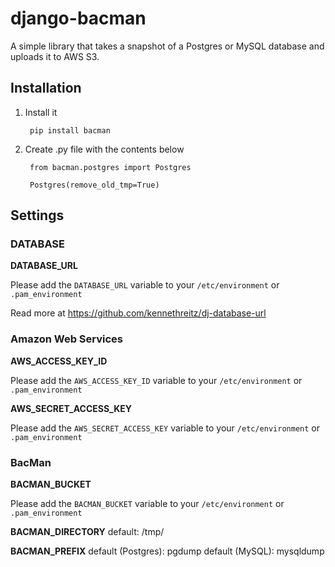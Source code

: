 # django-bacman #

A simple library that takes a snapshot of a Postgres or MySQL database and uploads it to AWS S3.

## Installation ##

1. Install it

        pip install bacman
    


2. Create .py file with the contents below

        from bacman.postgres import Postgres

        Postgres(remove_old_tmp=True)
    

## Settings ##

### DATABASE ###

**DATABASE_URL**

Please add the `DATABASE_URL` variable to your `/etc/environment` or `.pam_environment`

Read more at https://github.com/kennethreitz/dj-database-url


### Amazon Web Services ###

**AWS_ACCESS_KEY_ID**

Please add the `AWS_ACCESS_KEY_ID` variable to your `/etc/environment` or `.pam_environment`

**AWS_SECRET_ACCESS_KEY**

Please add the `AWS_SECRET_ACCESS_KEY` variable to your `/etc/environment` or `.pam_environment`


### BacMan ###

**BACMAN_BUCKET**

Please add the `BACMAN_BUCKET` variable to your `/etc/environment` or `.pam_environment`

**BACMAN_DIRECTORY**
default: /tmp/

**BACMAN_PREFIX**
default (Postgres): pgdump
default (MySQL): mysqldump
